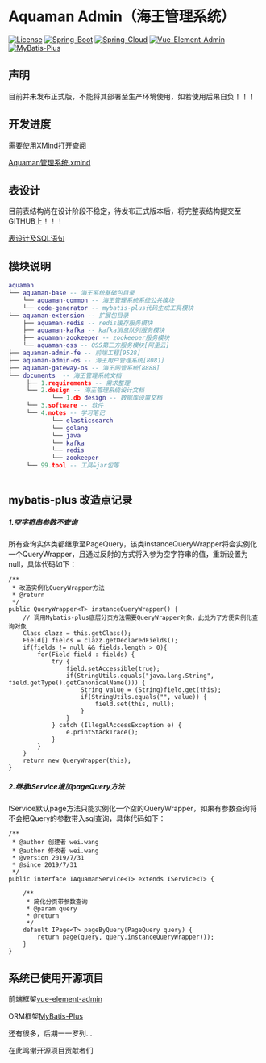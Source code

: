 # Aquaman Admin（海王管理系统）

[![License](https://img.shields.io/badge/license-MIT-blue.svg)](LICENSE)
[![Spring-Boot](https://img.shields.io/badge/spring--boot-2.1.3.RELEASE-brightgreen)](https://spring.io/projects/spring-boot)
[![Spring-Cloud](https://img.shields.io/badge/spring%20cloud-Greenwich.RELEASE-brightgreen)](https://spring.io/projects/spring-cloud)
[![Vue-Element-Admin](https://img.shields.io/badge/vue--element--admin-3.9.0-brightgreen)](https://panjiachen.github.io/vue-element-admin-site/zh/)
[![MyBatis-Plus](https://img.shields.io/badge/mybatis--plus-3.1.0-brightgreen)](https://mp.baomidou.com/)

## 声明

目前并未发布正式版，不能将其部署至生产环境使用，如若使用后果自负！！！

## 开发进度

需要使用[XMind](https://www.xmind.cn/xmind8-pro/)打开查阅

[Aquaman管理系统.xmind](https://github.com/kukukakiki/aquaman/tree/master/aquaman-doc/1.%20requirements)

## 表设计

目前表结构尚在设计阶段不稳定，待发布正式版本后，将完整表结构提交至GITHUB上！！！

[表设计及SQL语句](https://github.com/kukukakiki/aquaman/tree/master/aquaman-doc/2.design/1.db%20design)

## 模块说明
```lua
aquaman
└── aquaman-base -- 海王系统基础包目录
    └── aquaman-common -- 海王管理系统系统公共模块
    └── code-generator -- mybatis-plus代码生成工具模块
└── aquaman-extension -- 扩展包目录
    ├── aquaman-redis -- redis缓存服务模块
    ├── aquaman-kafka -- kafka消息队列服务模块
    ├── aquaman-zookeeper -- zookeeper服务模块
    └── aquaman-oss -- OSS第三方服务模块[阿里云]
├── aquaman-admin-fe -- 前端工程[9528]
├── aquaman-admin-os -- 海王用户管理系统[8081]
├── aquaman-gateway-os -- 海王网管系统[8888]
└── documents  -- 海王管理系统文档 
     ├── 1.requirements -- 需求整理
     └── 2.design -- 海王管理系统设计文档
            └── 1.db design -- 数据库设置文档
     └── 3.software -- 软件
     └── 4.notes -- 学习笔记
            └── elasticsearch
            └── golang
            └── java
            └── kafka
            └── redis
            └── zookeeper
     └── 99.tool -- 工具&jar包等
	 
```

## mybatis-plus 改造点记录

##### 1.空字符串参数不查询

所有查询实体类都继承至PageQuery<T>，该类instanceQueryWrapper将会实例化一个QueryWrapper，且通过反射的方式将入参为空字符串的值，重新设置为null，具体代码如下：

```
/**
 * 改造实例化QueryWrapper方法
 * @return
 */
public QueryWrapper<T> instanceQueryWrapper() {
    // 调用Mybatis-plus底层分页方法需要QueryWrapper对象，此处为了方便实例化查询对象
    Class clazz = this.getClass();
    Field[] fields = clazz.getDeclaredFields();
    if(fields != null && fields.length > 0){
        for(Field field : fields) {
            try {
                field.setAccessible(true);
                if(StringUtils.equals("java.lang.String", field.getType().getCanonicalName())) {
                    String value = (String)field.get(this);
                    if(StringUtils.equals("", value)) {
                        field.set(this, null);
                    }
                }
            } catch (IllegalAccessException e) {
                e.printStackTrace();
            }
        }
    }
    return new QueryWrapper(this);
}
```

##### 2.继承IService增加pageQuery方法

IService默认page方法只能实例化一个空的QueryWrapper，如果有参数查询将不会把Query的参数带入sql查询，具体代码如下：

```
/**
 * @author 创建者 wei.wang
 * @author 修改者 wei.wang
 * @version 2019/7/31
 * @since 2019/7/31
 */
public interface IAquamanService<T> extends IService<T> {

    /**
     * 简化分页带参数查询
     * @param query
     * @return
     */
    default IPage<T> pageByQuery(PageQuery query) {
        return page(query, query.instanceQueryWrapper());
    }
}
```

## 系统已使用开源项目

前端框架[vue-element-admin](https://panjiachen.github.io/vue-element-admin-site/zh/)

ORM框架[MyBatis-Plus](https://mp.baomidou.com/)

还有很多，后期一一罗列...

在此鸣谢开源项目贡献者们

